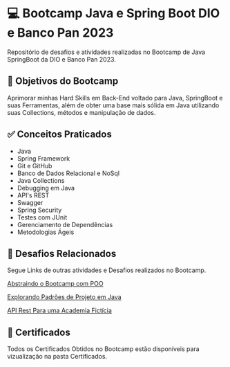 
# :computer: Bootcamp Java e Spring Boot DIO e Banco Pan 2023

Repositório de desafios e atividades realizadas no Bootcamp de Java SpringBoot da DIO e Banco Pan 2023.





## :ledger: Objetivos do Bootcamp

Aprimorar minhas Hard Skills em Back-End voltado para Java, SpringBoot e suas Ferramentas, além de obter uma base mais sólida em Java utilizando suas Collections, métodos e manipulação de dados. 




## :white_check_mark: Conceitos Praticados

- Java
- Spring Framework
- Git e GitHub
- Banco de Dados Relacional e NoSql
- Java Collections
- Debugging em Java
- API's REST
- Swagger
- Spring Security
- Testes com JUnit
- Gerenciamento de Dependências
- Metodologias Ágeis


## :pencil: Desafios Relacionados

Segue Links de outras atividades e Desafios realizados no Bootcamp.

[Abstraindo o Bootcamp com POO](https://github.com/Jaqueline-17/Desafio-POO-Bootcamp-DIO)

[Explorando Padrões de Projeto em Java](https://github.com/Jaqueline-17/Desafio-Projeto-Patterns-Dio)

[API Rest Para uma Academia Fictícia](https://github.com/Jaqueline-17/desafio-api-academia)




## :newspaper: Certificados

Todos os Certificados Obtidos no Bootcamp estão disponíveis para vizualização na pasta Certificados.



